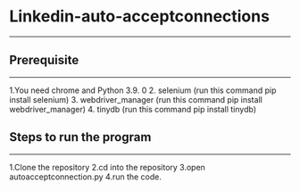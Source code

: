 # Linkedin-auto-acceptconnections

---

## Prerequisite
---
1.You need chrome and Python 3.9. 0 
2. selenium   (run this command pip install selenium)
3. webdriver_manager (run this command pip install webdriver_manager)
4. tinydb (run this command pip install tinydb)


## Steps to run the program 
---
1.Clone the repository
2.cd into the repository
3.open autoacceptconnection.py
4.run the code.
